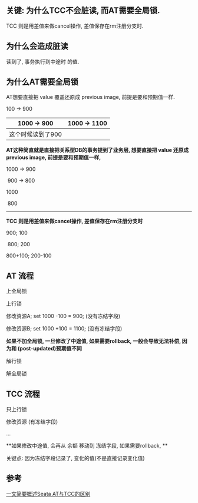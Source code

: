 ## 关键: 为什么TCC不会脏读, 而AT需要全局锁.

TCC 则是用差值来做cancel操作, 差值保存在rm注册分支时.



## 为什么会造成脏读

读到了, 事务执行到中途时 的值. 



## 为什么AT需要全局锁

AT想要直接把 value 覆盖还原成 previous image, 前提是要和预期值一样.



100 -> 900

| 1000 -> 900       | 1000 -> 1100 | 
| ----------------- | ------------ |
| 这个时候读到了900 |              |

**AT这种简直就是直接把关系型DB的事务提到了业务层, 想要直接把 value 还原成 previous image, 前提是要和预期值一样,**

1000 -> 900

​			900 -> 800

1000		

​			800

---

**TCC 则是用差值来做cancel操作, 差值保存在rm注册分支时**

900; 100

​				800; 200

800+100; 200-100







## AT 流程

上全局锁

上行锁

修改资源A; set 1000 -100 = 900; (没有冻结字段)

修改资源B; set 1000 +100 = 1100; (没有冻结字段)

**如果不加全局锁, 一旦修改了中途值, 如果需要rollback, 一般会导致无法补偿, 因为和 (post-updated)预期值不同**

解行锁

解全局锁

## TCC 流程

只上行锁

修改资源 (有冻结字段)

...

**如果修改中途值, 会再从 余额 移动到 冻结字段, 如果需要rollback, **



关键点: 因为冻结字段记录了, 变化的值(不是直接记录变化值)



## 参考

[一文简要概述Seata AT与TCC的区别](https://blog.csdn.net/qq_34707744/article/details/127497049)







